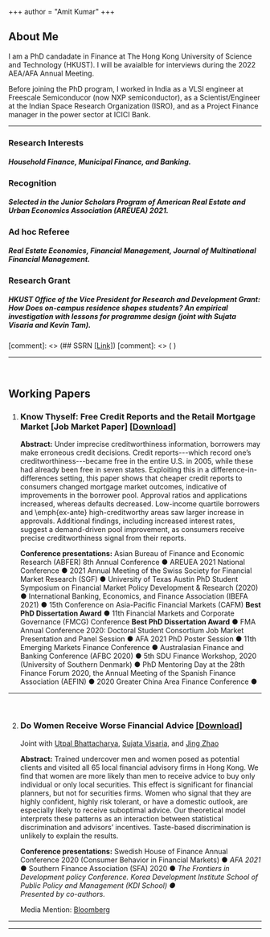 +++
author = "Amit Kumar"
+++
## About Me
I am a PhD candadate in Finance at The Hong Kong University of Science and Technology (HKUST). I will be avaialble for interviews during the 2022 AEA/AFA Annual Meeting.

Before joining the PhD program, I worked in India as a VLSI engineer at Freescale Semiconducor (now NXP semiconductor), as a Scientist/Engineer at the Indian Space Research Organization (ISRO), and as a Project Finance manager in the power sector at ICICI Bank.
***

### Research Interests 
##### Household Finance, Municipal Finance, and Banking.

### Recognition
##### Selected in the *Junior Scholars Program* of American Real Estate and Urban Economics Association (AREUEA) 2021.

### Ad hoc Referee
##### Real Estate Economics, Financial Management, Journal of Multinational Financial Management. 

### Research Grant
##### HKUST Office of the Vice President for Research and Development Grant:  How Does on-campus residence shapes students? An empirical investigation with lessons for programme design (joint with Sujata Visaria and Kevin Tam).

[comment]: <> (## SSRN [[Link]](https://www.ssrn.com/author=2664500))
[comment]: <> (&nbsp;)
***

&nbsp;

## Working Papers


1. ### Know Thyself: Free Credit Reports and the Retail Mortgage Market [Job Market Paper] [[Download]](files/Amit_credit_report.pdf)
   
   <b>Abstract:</b> Under imprecise creditworthiness information, borrowers may make erroneous credit decisions. Credit reports---which record one’s creditworthiness---became free in the entire U.S. in 2005, while these had already been free in seven states. Exploiting this in a difference-in-differences setting, this paper shows that cheaper credit reports to consumers changed mortgage market outcomes, indicative of improvements in the borrower pool. Approval ratios and applications increased, whereas defaults decreased. Low-income quartile borrowers and \emph{ex-ante} high-creditworthy areas saw larger increase in approvals. Additional findings, including increased interest rates, suggest a demand-driven pool improvement, as consumers receive precise creditworthiness signal from their reports.
   
     <span class="conference">
      <b>Conference presentations:</b> Asian Bureau of Finance and Economic Research (ABFER) 8th Annual Conference &#9679; AREUEA 2021 National Conference &#9679; 2021 Annual Meeting of the Swiss Society for Financial Market Research (SGF) &#9679; University of Texas Austin PhD Student Symposium on Financial Market Policy Development & Research (2020) &#9679; International Banking, Economics, and Finance Association (IBEFA 2021) &#9679; 15th Conference on Asia-Pacific Financial Markets (CAFM) <b>Best PhD Dissertation Award</b> &#9679; 11th Financial Markets and Corporate Governance (FMCG) Conference <b>Best PhD Dissertation Award</b> &#9679;  FMA Annual Conference 2020: Doctoral Student Consortium Job Market Presentation and Panel Session &#9679; AFA 2021 PhD Poster Session &#9679; 11th Emerging Markets Finance Conference &#9679; Australasian Finance and Banking Conference (AFBC 2020) &#9679; 5th SDU Finance Workshop, 2020 (University of Southern Denmark) &#9679; PhD Mentoring Day at the 28th Finance Forum 2020, the Annual Meeting of the Spanish Finance Association (AEFIN) &#9679; 2020 Greater China Area Finance Conference &#9679;
     </span>
***
&nbsp;

2. ### Do Women Receive Worse Financial Advice [[Download]](files/women_financial_advice.pdf)  
   <span class="author">Joint with [Utpal Bhattacharya](https://ubhattac.people.ust.hk/), [Sujata Visaria](https://www.bm.ust.hk/econ/faculty-and-staff/directory/87), and [Jing Zhao](https://af.polyu.edu.hk/people/academic-staff/dr-jing-zhao/)</span>

   <b>Abstract:</b> Trained undercover men and women posed as potential clients and visited all 65 local financial advisory firms in Hong Kong. We find that women are more likely than men to receive advice to buy only individual or only local securities. This effect is significant for financial planners, but not for securities firms. Women who signal that they are highly confident, highly risk tolerant, or have a domestic outlook, are especially likely to receive suboptimal advice. Our theoretical model interprets these patterns as an interaction between statistical discrimination and advisors’ incentives. Taste-based discrimination is unlikely to explain the results.

   <span class="conference">
   <b>Conference presentations:</b>	Swedish House of Finance Annual Conference 2020 (Consumer Behavior in Financial Markets) &#9679; <i>AFA 2021</i> &#9679; Southern Finance Association (SFA) 2020 &#9679; <i>The Frontiers in Development policy Conference. Korea Development Institute School of Public Policy and Management (KDI School) &#9679; </i> 
   <br><i>Presented by co-authors.</i>
   </span>

   Media Mention: [Bloomberg](https://www.bloomberg.com/news/articles/2020-09-05/financial-advisers-give-women-worse-advice-than-men-in-hong-kong)
***


***